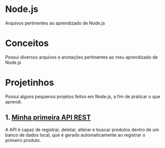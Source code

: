 # Node.js
Arquivos pertinentes ao aprendizado de Node.js

# Conceitos
Possui diversos arquivos e anotações pertinentes ao meu aprendizado de Node.js

# Projetinhos
Possui alguns pequenos projetos feitos em Node.js, a fim de praticar o que aprendi.
## 1. [Minha primeira API REST](https://github.com/royalfelep/Node.js/tree/main/projetinhos/firstAPI)
A API é capaz de registrar, deletar, alterar e buscar produtos dentro de um banco de dados local, que é gerado automaticamente ao registrar o primeiro produto.
